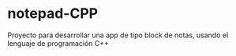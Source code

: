 # notepad-CPP
Proyecto para desarrollar una app de tipo block de notas, usando el lenguaje de programación C++
